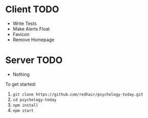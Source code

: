 # Client TODO

- Write Tests
- Make Alerts Float
- Favicon
- Remove Homepage

# Server TODO

- Nothing

To get started:

1. `git clone https://github.com/redhair/psychology-today.git`
2. `cd psychology-today`
3. `npm install`
4. `npm start`
